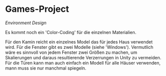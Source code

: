 # Games-Project

_Environment Design_

Es kommt noch ein 'Color-Coding' für die einzelnen Materialien.

Für den Kamin reicht ein einzelnes Model das für jedes Haus verwendet wird.
Für die Fenster gibt es zwei Modelle (siehe 'Windows'). Vermutlich wäre es sinnvoll von jedem Fenster zwei Größen zu machen, um Skalierungen und daraus resultierende Verzerrungen in Unity zu vermeiden.
Für die Türen kann man auch einfach ein Modell für alle Häuser verwenden, mann muss sie nur manchmal spiegeln.

